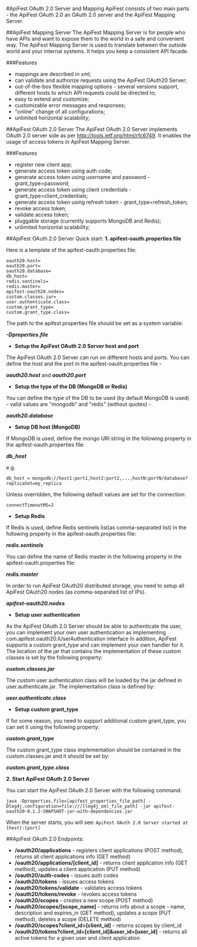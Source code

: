 #ApiFest OAuth 2.0 Server and Mapping
ApiFest consists of two main parts - the ApiFest OAuth 2.0 an OAuth 2.0 server and the ApiFest Mapping Server.

##ApiFest Mapping Server
The ApiFest Mapping Server is for people who have APIs and want to expose them to the world in a safe and convenient way.
The ApiFest Mapping Server is used to translate between the outside world and your internal systems. It helps you keep a consistent API facade.

###Features
- mappings are described in xml;
- can validate and authorize requests using the ApiFest OAuth20 Server;
- out-of-the-box flexible mapping options - several versions support, different hosts to which API requests could be directed to;
- easy to extend and customize;
- customizable error messages and responses;
- "online" change of all configurations;
- unlimited horizontal scalability;


##ApiFest OAuth 2.0 Server
The ApiFest OAuth 2.0 Server implements OAuth 2.0 server side as per http://tools.ietf.org/html/rfc6749.
It enables the usage of access tokens in ApiFest Mapping Server.

###Features
- register new client app;
- generate access token using auth code;
- generate access token using username and password - grant_type=password;
- generate access token using client credentials - grant_type=client_credentials;
- generate access token using refresh token - grant_type=refresh_token;
- revoke access token;
- validate access token;
- pluggable storage (currently supports MongoDB and Redis);
- unlimited horizontal scalability;


##ApiFest OAuth 2.0 Server Quick start:
**1. apifest-oauth.properties file**

Here is a template of the apifest-oauth.properties file:
```
oauth20.host=
oauth20.port=
oauth20.database=
db_host=
redis.sentinels=
redis.master=
apifest-oauth20.nodes=
custom.classes.jar=
user.authenticate.class=
custom.grant_type=
custom.grant_type.class=
```

The path to the apifest.properties file should be set as a system variable:

***-Dproperties.file***

* **Setup the ApiFest OAuth 2.0 Server host and port**

The ApiFest OAuth 2.0 Server can run on different hosts and ports.
You can define the host and the port in the apifest-oauth.properties file -

***oauth20.host*** and ***oauth20.port***

* **Setup the type of the DB (MongoDB or Redis)**

You can define the type of the DB to be used (by default MongoDB is used) - valid values are "mongodb" and "redis" (without quotes) - 

***oauth20.database***

* **Setup DB host (MongoDB)**

If MongoDB is used, define the mongo URI string in the following property in the apifest-oauth.properties file:

***db_host***

e.g.

```db_host = mongodb://host1:port1,host2:port2,...,hostN:portN/database?replicaSet=my_replica```

Unless overridden, the following default values are set for the connection:

```connectTimeoutMS=2```

* **Setup Redis**

If Redis is used, define Redis sentinels list(as comma-separated list) in the following property in the apifest-oauth.properties file:

***redis.sentinels***

You can define the name of Redis master in the following property in the apifest-oauth.properties file:

***redis.master***

In order to run ApiFest OAuth20 distributed storage, you need to setup all ApiFest OAuth20 nodes (as comma-separated list of IPs).

***apifest-oauth20.nodes***

* **Setup user authentication**

As the ApiFest OAuth 2.0 Server should be able to authenticate the user, you can implement your own user authentication as implementing com.apifest.oauth20.IUserAuthentication interface
In addition, ApiFest supports a custom grant_type and can implement your own handler for it.
The location of the jar that contains the implementation of these custom classes is set by the following property: 

***custom.classes.jar***

The custom user authentication class will be loaded by the jar defined in user.authenticate.jar. The implementation class is defined by: 

***user.authenticate.class***

* **Setup custom grant_type**

If for some reason, you need to support additional custom grant_type, you can set it using the following property:

***custom.grant_type***

The custom grant_type class implementation should be contained in the custom.classes.jar and it should be set by:

***custom.grant_type.class***

**2. Start ApiFest OAuth 2.0 Server**

You can start the ApiFest OAuth 2.0 Server with the following command:

```java -Dproperties.file=[apifest_properties_file_path] -Dlog4j.configuration=file:///[log4j_xml_file_path] -jar apifest-oauth20-0.1.2-SNAPSHOT-jar-with-dependencies.jar```

When the server starts, you will see:
```ApiFest OAuth 2.0 Server started at [host]:[port]```

##ApiFest OAuth 2.0 Endpoints:
* **/oauth20/applications** - registers client applications (POST method), returns all client applications info (GET method)
* **/oauth20/applications/[client_id]** - returns client application info (GET method), updates a client application (PUT method)
* **/oauth20/auth-codes** - issues auth codes
* **/oauth20/tokens** - issues access tokens
* **/oauth20/tokens/validate** - validates access tokens
* **/oauth20/tokens/revoke** - revokes access tokens
* **/oauth20/scopes** - creates a new scope (POST method)
* **/oauth20/scopes/[scope_name]** - returns info about a scope - name, description and expires_in (GET method),
updates a scope (PUT method), deletes a scope (DELETE method)
* **/oauth20/scopes?client_id=[client_id]** - returns scopes by client_id
* **/oauth20/tokens?client_id=[client_id]&user_id=[user_id]** - returns all active tokens for a given user and client application
